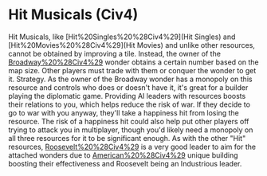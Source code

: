 # Hit Musicals (Civ4)

Hit Musicals, like [Hit%20Singles%20%28Civ4%29](Hit Singles) and [Hit%20Movies%20%28Civ4%29](Hit Movies) and unlike other resources, cannot be obtained by improving a tile. Instead, the owner of the [Broadway%20%28Civ4%29](Broadway) wonder obtains a certain number based on the map size. Other players must trade with them or conquer the wonder to get it.
Strategy.
As the owner of the Broadway wonder has a monopoly on this resource and controls who does or doesn't have it, it's great for a builder playing the diplomatic game.
Providing AI leaders with resources boosts their relations to you, which helps reduce the risk of war. If they decide to go to war with you anyway, they'll take a happiness hit from losing the resource. The risk of a happiness hit could also help put other players off trying to attack you in multiplayer, though you'd likely need a monopoly on all three resources for it to be significant enough.
As with the other "Hit" resources, [Roosevelt%20%28Civ4%29](Roosevelt) is a very good leader to aim for the attached wonders due to [American%20%28Civ4%29](America's) unique building boosting their effectiveness and Roosevelt being an Industrious leader.
